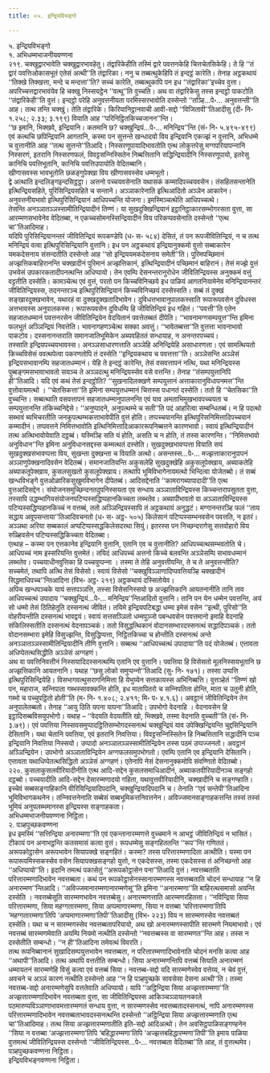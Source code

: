 ```yaml
---
title: ०५. इन्द्रियविभङ्गो

---
```

५. इन्द्रियविभङ्गो  
१. अभिधम्मभाजनीयवण्णना  
२१९. चक्खुद्वारभावेति चक्खुद्वारभावहेतु। तंद्वारिकेहीति तस्मिं द्वारे पवत्तनकेहि चित्तचेतसिकेहि। ते हि ‘‘तं द्वारं पवत्तिओकासभूतं एतेसं अत्थी’’ति तंद्वारिका। ननु च तब्बत्थुकेहिपि तं इन्दट्ठं कारेति। तेनाह अट्ठकथायं ‘‘तिक्खे तिक्खत्ता, मन्दे च मन्दत्ता’’ति? सच्‍चं कारेति, तब्बत्थुकापि पन इध ‘‘तंद्वारिका’’इच्‍चेव वुत्ता। अपरिच्‍चत्तद्वारभावंयेव हि चक्खु निस्सयट्ठेन ‘‘वत्थू’’ति वुच्‍चति। अथ वा तंद्वारिकेसु तस्स इन्दट्ठो पाकटोति ‘‘तंद्वारिकेही’’ति वुत्तं। इन्दट्ठो परेहि अनुवत्तनीयता परमिस्सरभावोति दस्सेन्तो ‘‘तञ्हि…पे॰… अनुवत्तन्ती’’ति आह। तत्थ तन्ति चक्खुं। तेति तंद्वारिके। किरियानिट्ठानवाची आवी-सद्दो ‘‘विजितावी’’तिआदीसु (दी॰ नि॰ १.२५८; २.३३; ३.१९९) वियाति आह ‘‘परिनिट्ठितकिच्‍चजानन’’न्ति।  
‘‘छ इमानि, भिक्खवे, इन्द्रियानि। कतमानि छ? चक्खुन्द्रियं…पे॰… मनिन्द्रिय’’न्ति (सं॰ नि॰ ५.४९५-४९९) एवं कत्थचि छपिन्द्रियानि आगतानि, कस्मा पन सुत्तन्ते खन्धादयो विय इन्द्रियानि एकज्झं न वुत्तानि, अभिधम्मे च वुत्तानीति आह ‘‘तत्थ सुत्तन्ते’’तिआदि। निस्सरणूपायादिभावतोति एत्थ लोकुत्तरेसु मग्गपरियापन्‍नानि निस्सरणं, इतरानि निस्सरणफलं, विवट्टसन्‍निस्सितेन निब्बत्तितानि सद्धिन्द्रियादीनि निस्सरणूपायो, इतरेसु कानिचि पवत्तिभूतानि, कानिचि पवत्तिउपायोति वेदितब्बानि।  
खीणासवस्स भावभूतोति छळङ्गुपेक्खा विय खीणासवस्सेव धम्मभूतो।  
द्वे अत्थाति इन्दलिङ्गइन्दसिट्ठट्ठा। अत्तनो पच्‍चयवसेनाति यथासकं कम्मादिपच्‍चयवसेन। तंसहितसन्तानेति इत्थिन्द्रियसहिते, पुरिसिन्द्रियसहिते च सन्ताने। अञ्‍ञाकारेनाति इत्थिआदितो अञ्‍ञेन आकारेन। अनुवत्तनीयभावो इत्थिपुरिसिन्द्रियानं आधिपच्‍चन्ति योजना। इमस्मिञ्‍चत्थेति आधिपच्‍चत्थे।  
तेसन्ति अनञ्‍ञातञ्‍ञस्सामीतिन्द्रियादीनं तिण्णं। या सुखदुक्खिन्द्रियानं इट्ठानिट्ठाकारसम्भोगरसता वुत्ता, सा आरम्मणसभावेनेव वेदितब्बा, न एकच्‍चसोमनस्सिन्द्रियादीनं विय परिकप्पवसेनाति दस्सेन्तो ‘‘एत्थ चा’’तिआदिमाह।  
यदिपि पुरिसिन्द्रियानन्तरं जीवितिन्द्रियं रूपकण्डेपि (ध॰ स॰ ५८४) देसितं, तं पन रूपजीवितिन्द्रियं, न च तत्थ मनिन्द्रियं वत्वा इत्थिपुरिसिन्द्रियानि वुत्तानि। इध पन अट्ठकथायं इन्द्रियानुक्‍कमो वुत्तो सब्बाकारेन यमकदेसनाय संसन्दतीति दस्सेन्तो आह ‘‘सो इन्द्रिययमकदेसनाय समेती’’ति। पुरिमपच्छिमानं अज्झत्तिकबाहिरानन्ति चक्खादीनं पुरिमानं अज्झत्तिकानं, इत्थिन्द्रियादीनं पच्छिमानं बाहिरानं। तेसं मज्झे वुत्तं उभयेसं उपकारकतादीपनत्थन्ति अधिप्पायो। तेन एवम्पि देसनन्तरानुरोधेन जीवितिन्द्रियस्स अनुक्‍कमं वत्तुं वट्टतीति दस्सेति। कामञ्‍चेत्थ एवं वुत्तं, परतो पन किच्‍चविनिच्छये इध पाळियं आगतनियामेनेव मनिन्द्रियानन्तरं जीवितिन्द्रियस्स, तदनन्तरञ्‍च इत्थिपुरिसिन्द्रियानं किच्‍चविनिच्छयं दस्सेस्सति। सब्बं तं दुक्खं सङ्खारदुक्खभावेन, यथारहं वा दुक्खदुक्खतादिभावेन। दुविधत्तभावानुपालकस्साति रूपारूपवसेन दुविधस्स अत्तभावस्स अनुपालकस्स। रूपारूपवसेन दुविधम्पि हि जीवितिन्द्रियं इध गहितं। ‘‘पवत्ती’’ति एतेन सहजातधम्मानं पवत्तनरसेन जीवितिन्द्रियेन वेदयितानं पवत्तेतब्बतं दीपेति। ‘‘भावनामग्गसम्पयुत्त’’न्ति इमिना फलभूतं अञ्‍ञिन्द्रियं निवत्तेति। भावनागहणञ्‍चेत्थ सक्‍का अवत्तुं। ‘‘भावेतब्बत्ता’’ति वुत्तत्ता भावनाभावो पाकटोव। दस्सनानन्तराति समानजातिभूमिकेन अब्यवहिततं सन्धायाह, न अनन्तरपच्‍चयं।  
तस्साति इन्द्रियपच्‍चयभावस्स। अनञ्‍ञसाधारणत्ताति अञ्‍ञेहि अनिन्द्रियेहि असाधारणत्ता। एवं सामत्थियतो किच्‍चविसेसं ववत्थपेत्वा पकरणतोपि तं दस्सेति ‘‘इन्द्रियकथाय च पवत्तत्ता’’ति। अञ्‍ञेसन्ति अञ्‍ञेसं इन्द्रियसभावानम्पि सहजातधम्मानं। येहि ते इन्दट्ठं कारेन्ति, तेसं वसवत्तापनं नत्थि, यथा मनिन्द्रियस्स पुब्बङ्गमसभावाभावतो सयञ्‍च ते अञ्‍ञदत्थु मनिन्द्रियस्सेव वसे वत्तन्ति। तेनाह ‘‘तंसम्पयुत्तानिपि ही’’तिआदि। यदि एवं कथं तेसं इन्दट्ठोति? ‘‘सुखनादिलक्खणे सम्पयुत्तानं अत्ताकारानुविधापनमत्त’’न्ति वुत्तोवायमत्थो । ‘‘चेतसिकत्ता’’ति इमिना सम्पयुत्तधम्मानं चित्तस्स पधानतं दस्सेति। ततो हि ‘‘चेतसिका’’ति वुच्‍चन्ति। सब्बत्थाति वसवत्तापनं सहजातधम्मानुपालनन्ति एवं याव अमताभिमुखभावपच्‍चयता च सम्पयुत्तानन्ति तंकिच्‍चनिद्देसे। ‘‘अनुप्पादने, अनुपत्थम्भे च सती’’ति पदं आहरित्वा सम्बन्धितब्बं। न हि पदत्थो सब्भावं ब्यभिचरतीति जनकुपत्थम्भकत्ताभावेपीति वुत्तं होति। तप्पच्‍चयानन्ति इत्थिपुरिसनिमित्तादिपच्‍चयानं कम्मादीनं। तप्पवत्तने निमित्तभावोति इत्थिनिमित्तादिआकाररूपनिब्बत्तने कारणभावो। स्वायं इत्थिन्द्रियादीनं तत्थ अत्थिभावोयेवाति दट्ठब्बं। यस्मिञ्हि सति यं होति, असति च न होति, तं तस्स कारणन्ति। ‘‘निमित्तभावो अनुविधान’’न्ति इमिना अनुविधानसद्दस्स कम्मत्थतं दस्सेति। सुखदुक्खभावप्पत्ता वियाति सयं सुखदुक्खसभावप्पत्ता विय, सुखन्ता दुक्खन्ता च वियाति अत्थो। असन्तस्स…पे॰… मज्झत्ताकारानुपापनं अञ्‍ञाणुपेक्खनादिवसेन वेदितब्बं। समानजातियन्ति अकुसलेहि सुखदुक्खेहि अकुसलूपेक्खाय, अब्याकतेहि अब्याकतूपेक्खाय, कुसलसुखतो कुसलूपेक्खाय। तत्थापि भूमिविभागेनायमत्थो भिन्दित्वा योजेतब्बो। तं सब्बं खन्धविभङ्गे वुत्तओळारिकसुखुमविभागेन दीपेतब्बं। आदिसद्देनाति ‘‘कामरागब्यापादादी’’ति एत्थ वुत्तआदिसद्देन। संयोजनसमुच्छिन्दनतदुपनिस्सयता एव सन्धाय अञ्‍ञाताविन्द्रियस्स किच्‍चन्तरापसुतता वुत्ता, तस्सापि उद्धम्भागियसंयोजनपटिप्पस्सद्धिप्पहानकिच्‍चता लब्भतेव। अब्यापीभावतो वा अञ्‍ञाताविन्द्रियस्स पटिप्पस्सद्धिप्पहानकिच्‍चं न वत्तब्बं, ततो अञ्‍ञिन्द्रियस्सापि तं अट्ठकथायं अनुद्धटं। मग्गानन्तरञ्हि फलं ‘‘ताय सद्धाय अवूपसन्ताया’’तिआदिवचनतो (ध॰ स॰ अट्ठ॰ ५०५) किलेसानं पटिप्पस्सम्भनवसेन पवत्तति, न इतरं। अञ्‍ञथा अरिया सब्बकालं अप्पटिप्पस्सद्धकिलेसदरथा सियुं। इतरस्स पन निच्छन्दरागेसु सत्तवोहारो विय रुळ्हिवसेन पटिप्पस्सद्धिकिच्‍चता वेदितब्बा।  
एत्थाह – कस्मा पन एत्तकानेव इन्द्रियानि वुत्तानि, एतानि एव च वुत्तानीति? आधिपच्‍चत्थसम्भवतोति चे। आधिपच्‍चं नाम इस्सरियन्ति वुत्तमेतं। तयिदं आधिपच्‍चं अत्तनो किच्‍चे बलवन्ति अञ्‍ञेसम्पि सभावधम्मानं लब्भतेव। पच्‍चयाधीनवुत्तिका हि पच्‍चयुप्पन्‍ना । तस्मा ते तेहि अनुवत्तीयन्ति, ते च ते अनुवत्तन्तीति? सच्‍चमेतं, तथापि अत्थि तेसं विसेसो। स्वायं विसेसो ‘‘चक्खुविञ्‍ञाणादिप्पवत्तियञ्हि चक्खादीनं सिद्धमाधिपच्‍च’’न्तिआदिना (विभ॰ अट्ठ॰ २१९) अट्ठकथायं दस्सितोयेव।  
अपिच खन्धपञ्‍चके यायं सत्तपञ्‍ञत्ति, तस्सा विसेसनिस्सयो छ अज्झत्तिकानि आयतनानीति तानि ताव आधिपच्‍चत्थं उपादाय ‘‘चक्खुन्द्रियं…पे॰… मनिन्द्रिय’’न्तिआदितो वुत्तानि। तानि पन येन धम्मेन पवत्तन्ति, अयं सो धम्मो तेसं ठितिहेतूति दस्सनत्थं जीवितं। तयिमे इन्द्रियपटिबद्धा धम्मा इमेसं वसेन ‘‘इत्थी, पुरिसो’’ति वोहरीयन्तीति दस्सनत्थं भावद्वयं। स्वायं सत्तसञ्‍ञितो धम्मपुञ्‍जो पबन्धवसेन पवत्तमानो इमाहि वेदनाहि संकिलिस्सतीति दस्सनत्थं वेदनापञ्‍चकं। ततो विसुद्धत्थिकानं वोदानसम्भारदस्सनत्थं सद्धादिपञ्‍चकं। ततो वोदानसम्भारा इमेहि विसुज्झन्ति, विसुद्धिप्पत्ता, निट्ठितकिच्‍चा च होन्तीति दस्सनत्थं अन्ते अनञ्‍ञातञ्‍ञस्सामीतिन्द्रियादीनि तीणि वुत्तानि। सब्बत्थ ‘‘आधिपच्‍चत्थं उपादाया’’ति पदं योजेतब्बं। एत्तावता अधिप्पेतत्थसिद्धीति अञ्‍ञेसं अग्गहणं।  
अथ वा पवत्तिनिवत्तीनं निस्सयादिदस्सनत्थम्पि एतानि एव वुत्तानि। पवत्तिया हि विसेसतो मूलनिस्सयभूतानि छ अज्झत्तिकानि आयतनानि। यथाह ‘‘छसु लोको समुप्पन्‍नो’’तिआदि (सु॰ नि॰ १७१)। तस्सा उप्पत्ति इत्थिपुरिसिन्द्रियेहि। विसभागवत्थुसरागनिमित्ता हि येभुय्येन सत्तकायस्स अभिनिब्बत्ति। वुत्तञ्हेतं ‘‘तिण्णं खो पन, महाराज, सन्‍निपाता गब्भस्सावक्‍कन्ति होति, इध मातापितरो च सन्‍निपतिता होन्ति, माता च उतुनी होति, गब्भो च पच्‍चुपट्ठितो होती’’ति (म॰ नि॰ १.४०८; २.४११; मि॰ प॰ ४.१.६)। अवट्ठानं जीवितिन्द्रियेन तेन अनुपालेतब्बतो। तेनाह ‘‘आयु ठिति यपना यापना’’तिआदि। उपभोगो वेदनाहि । वेदनावसेन हि इट्ठादिसब्बविसयुपभोगो। यथाह – ‘‘वेदयति वेदयतीति खो, भिक्खवे, तस्मा वेदनाति वुच्‍चती’’ति (सं॰ नि॰ ३.७९)। एवं पवत्तिया निस्सयसमुप्पादट्ठितिसम्भोगदस्सनत्थं चक्खुन्द्रियं याव उपेक्खिन्द्रियन्ति चुद्दसिन्द्रियानि देसितानि। यथा चेतानि पवत्तिया, एवं इतरानि निवत्तिया। विवट्टसन्‍निस्सितेन हि निब्बत्तितानि सद्धादीनि पञ्‍च इन्द्रियानि निवत्तिया निस्सयो। उप्पादो अनञ्‍ञातञ्‍ञस्सामीतिन्द्रियेन तस्स पठमं उप्पज्‍जनतो। अवट्ठानं अञ्‍ञिन्द्रियेन। उपभोगो अञ्‍ञाताविन्द्रियेन अग्गफलसमुपभोगतो। एवम्पि एतानि एव इन्द्रियानि देसितानि। एत्तावता यथाधिप्पेतत्थसिद्धितो अञ्‍ञेसं अग्गहणं। एतेनापि नेसं देसनानुक्‍कमोपि संवण्णितो वेदितब्बो।  
२२०. कुसलाकुसलवीरियादीनीति एत्थ आदि-सद्देन कुसलसमाधिआदीनं, अब्याकतवीरियादीनञ्‍च सङ्गहो दट्ठब्बो। पच्‍चयादीति आदि-सद्देन देसारम्मणादयो गहिता, यथावुत्तवीरियादीनि, चक्खादीनि च सङ्गण्हाति। इच्‍चेवं सब्बसङ्गाहिकानि वीरियिन्द्रियादिपदानि, चक्खुन्द्रियादिपदानि च। तेनाति ‘‘एवं सन्तेपी’’तिआदिना भूमिविभागकथनेन। तन्‍निवत्तनेनाति सब्बेसं सब्बभूमिकत्तनिवत्तनेन। अविज्‍जमानसङ्गाहकत्तन्ति तस्सं तस्सं भूमियं अनुपलब्भमानस्स इन्द्रियस्स सङ्गाहकता।  
अभिधम्मभाजनीयवण्णना निट्ठिता।  
२. पञ्हपुच्छकवण्णना  
इध इमस्मिं ‘‘सत्तिन्द्रिया अनारम्मणा’’ति एवं एकन्तानारम्मणत्ते वुच्‍चमाने न आभट्ठं जीवितिन्द्रियं न भासितं। टीकायं पन अनाभट्ठन्ति कतसमासं कत्वा वुत्तं। रूपधम्मेसु सङ्गहिततन्ति ‘‘रूप’’न्ति गणिततं। अरूपकोट्ठासेन अरूपभावेन सियापक्खे सङ्गहितं। कस्मा? तस्स परित्तारम्मणादिता अत्थीति। यस्मा पन रूपारूपमिस्सकस्सेव वसेन सियापक्खसङ्गहो युत्तो, न एकदेसस्स, तस्मा एकदेसस्स तं अनिच्छन्तो आह ‘‘अधिप्पायो’’ति। इदानि तमत्थं पकासेतुं ‘‘अरूपकोट्ठासेन पना’’तिआदि वुत्तं। नवत्तब्बताति परित्तारम्मणादिभावेन नवत्तब्बता। कथं पन रूपकोट्ठासेनस्सानारम्मणस्स नवत्तब्बताति चोदनं सन्धायाह ‘‘न हि अनारम्मण’’न्तिआदि। ‘‘अविज्‍जमानारम्मणानारम्मणेसू’’ति इमिना ‘‘अनारम्मणा’’ति बाहिरत्थसमासो अयन्ति दस्सेति । नवत्तब्बेसूति सारम्मणभावेन नवत्तब्बेसु। अनारम्मणत्ताति आरम्मणरहितत्ता। ‘‘नविन्द्रिया सिया परित्तारम्मणा, सिया महग्गतारम्मणा, सिया अप्पमाणारम्मणा, सिया न वत्तब्बा ‘परित्तारम्मणा’तिपि ‘महग्गतारम्मणा’तिपि ‘अप्पमाणारम्मणा’तिपी’’तिआदीसु (विभ॰ २२३) विय न सारम्मणस्सेव नवत्तब्बतं दस्सेति। यथा च न सारम्मणस्सेव नवत्तब्बतापरियायो, अथ खो अनारम्मणस्सापीति सारम्मणे नियमाभावो। एवं नवत्तब्बं सारम्मणमेवाति अयम्पि नियमो नत्थीति दस्सेन्तो ‘‘नवत्तब्बस्स वा सारम्मणत’’न्ति आह। तस्स न दस्सेतीति सम्बन्धो। ‘‘न ही’’तिआदिना तमेवत्थं विवरति।  
तत्थ रूपनिब्बानानं सुखादिसम्पयुत्तभावेन नवत्तब्बता, न परित्तारम्मणादिभावेनाति चोदनं मनसि कत्वा आह ‘‘अथापी’’तिआदि। तत्थ अथापि वत्ततीति सम्बन्धो। सिया अनारम्मणन्तिपि वत्तब्बं सियाति अनारम्मणं धम्मायतनं सारम्मणेहि विसुं कत्वा एवं वत्तब्बं सिया। नवत्तब्ब-सद्दो यदि सारम्मणेस्वेव वत्तेय्य, न चेवं वुत्तं, अवचने च अञ्‍ञं कारणं नत्थीति दस्सेन्तो आह ‘‘न हि पञ्हपुच्छके सावसेसा देसना अत्थी’’ति। तस्मा नवत्तब्ब-सद्दो अनारम्मणेसुपि वत्ततेवाति अधिप्पायो। यापि ‘‘अट्ठिन्द्रिया सिया अज्झत्तारम्मणा’’ति अज्झत्तारम्मणादिभावेन नवत्तब्बता वुत्ता, सा जीवितिन्द्रियस्स आकिञ्‍चञ्‍ञायतनकाले पठमारुप्पविञ्‍ञाणाभावमत्तारम्मणतं सन्धाय वुत्ता, न सारम्मणस्सेव नवत्तब्बतादस्सनत्थं, नापि अनारम्मणस्स परित्तारम्मणादिभावेन नवत्तब्बताभावदस्सनत्थन्ति दस्सेन्तो ‘‘अट्ठिन्द्रिया सिया अज्झत्तारम्मणाति एत्थ चा’’तिआदिमाह। तत्थ सिया अज्झत्तारम्मणातीति इति-सद्दो आदिअत्थो। तेन अवसिट्ठपाळिसङ्गण्हनेन ‘‘सिया न वत्तब्बा ‘अज्झत्तारम्मणा’तिपि ‘बहिद्धारम्मणा’तिपि ‘अज्झत्तबहिद्धारम्मणा’तिपी’’ति इमाय पाळिया वुत्तमत्थं जीवितिन्द्रियस्स दस्सेन्तो ‘‘जीवितिन्द्रियस्स…पे॰… नवत्तब्बता वेदितब्बा’’ति आह, तं वुत्तत्थमेव।  
पञ्हपुच्छकवण्णना निट्ठिता।  
इन्द्रियविभङ्गवण्णना निट्ठिता।  